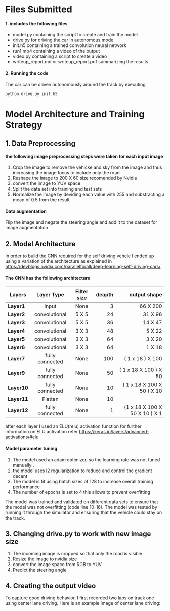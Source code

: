 # Files Submitted 
#### 1. includes the following files
* model.py containing the script to create and train the model
* drive.py for driving the car in autonomous mode
* init.h5 containing a trained convolution neural network 
* run1.mp4 containing a video of the output
* video.py containing a script to create a video
* writeup_report.md or writeup_report.pdf summarizing the results

#### 2. Running the code
The car can be driven autonomously around the track by executing 
```sh
python drive.py init.h5
```
# Model Architecture and Training Strategy

## 1. Data Preprocessing 
 #### the following image preprocessing steps were taken for each input image 
 1. Crop the image to remove the vehicke and sky from the image and thus increasing the image focus to include only the road
 2. Reshape the image to 200 X 60 size recomended by Nvidia
 3. convert the image to YUV space 
 4. Split the data set into training and test sets 
 5. Normalize the image by deviding each value with 255 and substracting a mean of 0.5 from the result 
 
 #### Data augmentation
 Flip the image and negate the steering angle and add it to the dataset for image augmentation 
 
## 2. Model Architecture

In order to build the CNN required for the self driving vehcle I ended up using a variation of the architecture as explained in https://devblogs.nvidia.com/parallelforall/deep-learning-self-driving-cars/ 


#### The CNN has the following architecture 

| Layers        | Layer Type | Filter size   | deapth        | output shape |
| ------------- |:-------------:|:-------------:| -------------:| -------------:|
| **Layer1**    | input          |None          | 3             | 66 X 200 | 
| **Layer2**    | convolutional  |5 X 5         | 24            | 31 X 98 |
| **Layer3**    | convolutional  |5 X 5         | 36            | 14 X 47 |
| **Layer4**    | convolutional  |3 X 3         | 48            | 5 X 22 |
| **Layer5**    | convolutional  |3 X 3         | 64            | 3 X 20 |
| **Layer6**    | convolutional  |3 X 3         | 64            | 1 X 18 |
| **Layer7**    | fully connected|None          | 100           | ( 1 x 18 )  X 100 |
| **Layer9**    | fully connected|None          | 50            | ( 1 x 18 X 100 )  X 50 |
| **Layer10**   | fully connected|None          | 10            |  ( 1 x 18 X 100 X 50 )  X 10|
| **Layer11**   | Flatten        |None          | 10            | |
| **Layer12**   | fully connected|None          | 1             | (1 x 18 X 100 X 50 X 10 ) X 1 |

after each layer I used an ELU(relu) activation function for further information on ELU activation refer 
https://keras.io/layers/advanced-activations/#elu

#### Model parameter tuning

1. The model used an adam optimizer, so the learning rate was not tuned manually .
2. the model uses l2 regularization to reduce and control the gradient decent 
3. The model is fit using batch sizes of 128 to increase overall training performance  
4. The number of epochs is set to 4 this allows to prevent overfitting 

The model was trained and validated on different data sets to ensure that the model was not overfitting (code line 10-16). The model was tested by running it through the simulator and ensuring that the vehicle could stay on the track.

## 3. Changing drive.py to work with new image size
 1. The incoming image is cropped so that only the road is visible 
 2. Resize the image to nvidia size 
 3. convert the image space from RGB to YUV 
 4. Predict the steering angle 
 
## 4. Creating the output video
To capture good driving behavior, I first recorded two laps on track one using center lane driving. Here is an example image of center lane driving:

